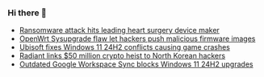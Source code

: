### Hi there 👋

<!--START_SECTION:feed-->
* [Ransomware attack hits leading heart surgery device maker](https://www.bleepingcomputer.com/news/security/ransomware-attack-hits-leading-heart-surgery-device-maker/)
* [OpenWrt Sysupgrade flaw let hackers push malicious firmware images](https://www.bleepingcomputer.com/news/security/openwrt-sysupgrade-flaw-let-hackers-push-malicious-firmware-images/)
* [Ubisoft fixes Windows 11 24H2 conflicts causing game crashes](https://www.bleepingcomputer.com/news/microsoft/ubisoft-fixes-windows-11-24h2-conflicts-causing-game-crashes/)
* [Radiant links $50 million crypto heist to North Korean hackers](https://www.bleepingcomputer.com/news/security/radiant-links-50-million-crypto-heist-to-north-korean-hackers/)
* [Outdated Google Workspace Sync blocks Windows 11 24H2 upgrades](https://www.bleepingcomputer.com/news/microsoft/outdated-google-workspace-sync-blocks-windows-11-24h2-upgrades/)
<!--END_SECTION:feed-->

<!--
**frankenk/frankenk** is a ✨ _special_ ✨ repository because its `README.md` (this file) appears on your GitHub profile.

Here are some ideas to get you started:

- 🔭 I’m currently working on ...
- 🌱 I’m currently learning ...
- 👯 I’m looking to collaborate on ...
- 🤔 I’m looking for help with ...
- 💬 Ask me about ...
- 📫 How to reach me: ...
- 😄 Pronouns: ...
- ⚡ Fun fact: ...
-->



